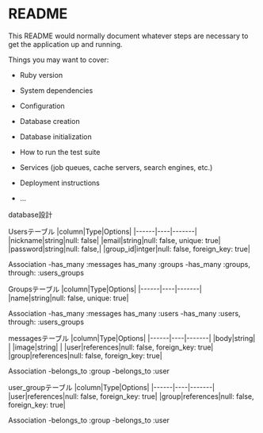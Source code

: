# README

This README would normally document whatever steps are necessary to get the
application up and running.

Things you may want to cover:

* Ruby version

* System dependencies

* Configuration

* Database creation

* Database initialization

* How to run the test suite

* Services (job queues, cache servers, search engines, etc.)

* Deployment instructions

* ...


database設計

Usersテーブル
|column|Type|Options|
|------|----|-------|
|nickname|string|null: false|
|email|string|null: false, unique: true|
|password|string|null: false,|
|group_id|intger|null: false, foreign_key: true|

  Association
-has_many :messages
 has_many :groups
-has_many :groups, through: :users_groups


Groupsテーブル
|column|Type|Options|
|------|----|-------|
|name|string|null: false, unique: true|

 Association
-has_many :messages
 has_many :users
-has_many :users, through: :users_groups


messagesテーブル
|column|Type|Options|
|------|----|-------|
|body|string|   |
|image|string|   |
|user|references|null: false, foreign_key: true|
|group|references|null: false, foreign_key: true|

  Association
-belongs_to :group
-belongs_to :user


user_groupテーブル
|column|Type|Options|
|------|----|-------|
|user|references|null: false, foreign_key: true|
|group|references|null: false, foreign_key: true|

   Association
-belongs_to :group
-belongs_to :user